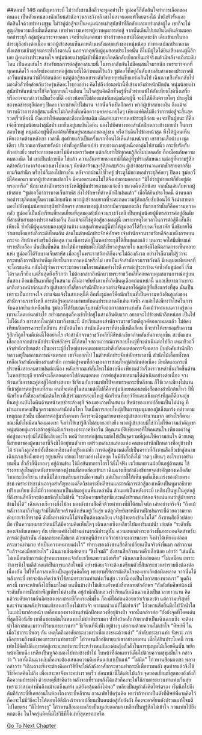 ##ตอนที่ 146 ถกปัญหากระบี่
ไม่ว่าถังซานสือลิ่วจะพูดอย่างไร ซูม่ออวี๋ก็ตัดสินใจทำการเลือกของตนเอง เป็นตัวแทนของนักเรียนสำนักจวนราชวังหลี เขาไม่อาจยอมแพ้โดยตรงได้ ซ้ำยังหัวรั้นและตัดสินใจด้วยท่าทางสุขุม ไม่ว่าคู่ต่อสู้จะเป็นหนุ่มน้อยเผ่าสุนัขป่าที่ลึกลับและแกร่งกล้าผู้ใด เขาก็จะไม่สูญเสียความเชื่อมั่นเด็ดขาด
เขาทำความเคารพผู้ควบคุมการต่อสู้ จากนั้นเดินไปบนบันไดหินด้านนอกหอชำระธุลี
กลุ่มผู้คนกระจายออก เจ๋อซิ่วเดินออกมา ย่างก้าวของเขามิได้หยุดชะงัก เดินเข้ามาในหอชำระธุลีอย่างต่อเนื่อง
พวกผู้เข้าสอบเห็นภาพด้านหลังผอมแห้งของหนุ่มน้อย ท่าทางแปลกประหลาด ตั้งแต่ยามเช้าตรู่จนกระทั่งถึงตอนนี้ นอกจากคุยกับผู้คุมสอบประโยคนั้น ก็ไม่มีผู้ใดได้ยินเสียงคนผู้นี้อีกเลย ผู้คนต่างประหลาดใจ หนุ่มน้อยเผ่าสุนัขป่าที่มีสายเลือดลึกลับเยือกเย็นแท้จริงแล้วมีพลังจนถึงระดับไหน เป็นคนเช่นไร สำหรับผลการต่อสู้ของสนามนี้ ในทางกลับกันไม่มีคนสนใจมากนัก เพราะว่าจากที่ทุกคนคิดไว้ ผลลัพธ์ของการต่อสู้สนามนี้ได้กำหนดไว้แล้ว ซูม่ออวี๋ที่อยู่อันดับสามสิบสามของประกาศชิงอวิ๋นแน่นอนว่ามิได้อ่อนด้อย แต่คู่ต่อสู้ของเขาระดับวิทยายุทธ์แข็งแกร่งเกินไป
เฉินฉางเซิงหันกลับไปมองลั่วลั่วที่คล้ายกับว่าครุ่นคิดอะไรบางอย่าง คิดไปถึงก่อนหน้านี้ที่เข้ามายังตำหนักฝึกฝน หนุ่มน้อยเผ่าสุนัขป่าหันหน้ามาใช้จิตวิญญาณโจมตีตน ในใจครุ่นคิดอีกชั่วครู่ลั่วลั่วพ่ายแพ้ให้กับเทียนไห่เซิ่งเสวี่ย หรืออาจจะกล่าวว่าเป็นเรื่องที่ดี อย่างน้อยก็ไม่ต้องแข่งกับหนุ่มน้อยผู้นี้ จะมิได้มีอันตรายใดๆ
ประตูไม้ของหอชำระธุลีค่อยๆ ปิดลง
เวลาผ่านไปไม่นาน จากนั้นจึงเปิดอีกครา
พวกผู้เข้าสอบงงงัน ถึงแม้จะทราบดีว่าการต่อสู้สนามนี้จะไม่เกิดสิ่งที่เหนือความคาดหมายใดๆ เพียงแค่คิดไม่ถึงว่าการต่อสู้จะสิ้นสุดรวดเร็วเพียงนี้ ยังคงทำให้คนตกตะลึงเหมือนเดิม
เดินออกมาจากหอชำระธุลีก่อน คงจะเป็นผู้ชนะ ก็คือเจ๋อซิ่วหนุ่มน้อยเผ่าสุนัขป่า
เขายืนอยู่บนบันไดหิน มองไปทิศทางของสำนักฝึกหลวงข้างชายป่า
ในการสอบใหญ่ หนุ่มน้อยผู้นี้ตั้งแต่ต้นก็ยืนอยู่รอบนอกของฝูงชน หรือว่าเดินไปข้างหน้าสุด ทิ้งให้ผู้คนเห็นเพียงภาพด้านหลังเขา เวลานี้ สุดท้ายแล้วเป็นครั้งแรกที่คนได้เห็นด้านหน้าเขา
เขาสวมเสื้อผ้าบางชุดเดียว บริเวณเอวรัดสายรัดผ้า เท้าทั้งคู่เปลือยเปล่า ชายกางเกงอยู่เหนือตาตุ่มไปสามนิ้ว กระชับรัดกับตัวอย่างยิ่ง
บนร่างกายของเขาไม่มีศาสตราวิเศษ แต่กลับทำให้ทุกคนรู้สึกไม่ปลอดภัย ก็เหมือนกับความคมของมีด ไม่ เขาเป็นปลายมีด ใช่แล้ว ความอันตรายของเขามิได้อยู่ที่รูปร่างลักษณะ แต่อยู่ที่ความรู้สึก คล้ายกับว่าหากจ้องมองเขาไปนานๆ นัยน์ตาล้วนจะรู้สึกแสบร้อน
ผู้เข้าสอบจำนวนมากชักสายตากลับตามจิตสำนึก หรือไม่ก็มองไปทางอื่น
หลังจากผ่านไปชั่วครู่ ประตูไม้ของหอชำระธุลีค่อยๆ ปิดลง ซูม่ออวี๋มิได้ออกมา
พวกผู้เข้าสอบแปลกใจ มีคนอดรนทนไม่ได้จึงเอ่ยถามออกมา “มิใช่ว่าผู้พ่ายแพ้ก็ยังอยู่ต่อหรอกหรือ”
นักบวชสำนักพระราชวังหลีผู้นั้นปรายตามองเจ๋อซิ่ว ขมวดคิ้วเล็กน้อย จากนั้นเอ่ยกับพวกผู้เข้าสอบ “ซูม่ออวี๋อาการบาดเจ็บสาหัส ส่งไปรักษาที่ตำหนักฝึกฝนแล้ว”
เมื่อได้ยินประโยคนี้ ด้านนอกหอชำระธุลีตกอยู่ในความเงียบสนิท พวกผู้เข้าสอบยากที่จะสะกดความรู้สึกสลับซับซ้อนได้ จึงนำสายตามองไปยังหนุ่มน้อยเผ่าสุนัขป่าอีกครา
สายตาของผู้เข้าสอบมีความตกตะลึง ที่มากกว่านั้นก็คือความหวาดกลัว
ซูม่ออวี๋เป็นนักเรียนที่ยอดเยี่ยมที่สุดของสำนักจวนราชวังหลี เป็นหนุ่มน้อยผู้มีพรสวรรค์อยู่อันดับที่สามสิบสามของประกาศชิงอวิ๋น ถึงแม้จะมิใช่คู่ต่อสู้ของคนผู้นี้ เพราะเหตุใดเวลาในการต่อสู้ถึงสั้นถึงเพียงนี้ ซ้ำยังมีผู้คุมสอบมองอยู่ด้านข้าง ผลสุดท้ายคนผู้นี้ทำให้ซูม่ออวี๋ได้รับบาดเจ็บสาหัส นี่อธิบายได้ว่าเขาแข็งแกร่งถึงระดับไหนกัน
ด้านในตำหนักประจักษ์อักษร เจ้าสำนักจวนราชวังหลีจ้องเขม็งภาพบนกระจก สีหน้าเคร่งขรึมถึงขีดสุด
เวลานี้การต่อสู้ในหอชำระธุลีได้สิ้นสุดลงแล้ว บนกระจกใสมีเพียงแค่ทรายสีเหลือง นั่นเป็นพื้นดิน ข้างใต้มีภาพพิมพ์ใบไม้สีเขียวอยู่หลายใบ และยังมีโลหิตสาดกระเซ็นหลายแห่ง
ซูม่ออวี๋ได้รับบาดเจ็บสาหัส เมื่ออยู่ในพระราชวังหลีก็คงจะไม่ต้องกังวล อย่างไรก็ตามไม่รู้ว่าจะกระทบถึงการฝึกบำเพ็ญเพียรในภายภาคหน้าหรือไม่
เขาเป็นเจ้าสำนักจวนราชวังหลี มีเหตุผลเพียงพอที่จะโกรธแค้น กลับไม่รู้ว่าควรจะระบายความโกรธแค้นอย่างไรดี
การต่อสู้ระหว่างเจ๋อซิ่วกับซูม่ออวี๋ เริ่มได้รวดเร็วยิ่ง แต่สิ้นสุดยิ่งเร็วกว่า ไม่ต้องกล่าวถึงนักบวชพระราชวังหลีที่คอยควบคุมสถานการณ์อยู่บนชั้นสอง ถึงแม้เป็นเขาที่อยู่ในสนาม ก็ไม่อาจยับยั้งภาพที่เกิดขึ้นดุเดือดก่อนหน้านี้ นอกเสียจากว่าเขาจะมาถึงล่วงหน้าก่อนแล้ว
ผู้เข้าสอบทั้งสี่ของสำนักฝึกหลวงต่างจับฉลากได้คู่ต่อสู้ที่แข็งแกร่งที่สุด นั่นเป็นเพราะเป็นการจงใจ เขาแจ่มแจ้งในสาเหตุนี้ดี อีกทั้งซูม่ออวี๋คือนักเรียนที่เป็นความหวังอันสูงส่งของสำนักจวนราชวังหลี การต่อสู้รอบสองมาพบกับคนประหลาดดังเช่นเจ๋อซิ่ว คงเอ่ยได้เพียงว่าโชคในการจับฉลากย่ำแย่เหลือเกิน
ซูม่ออวี๋ได้รับบาดเจ็บสาหัสจึงออกจากการแข่งขัน ถึงแม้ว่าคะแนนความรู้ของเขาจะโดดเด่นอย่างไร อย่างมากสุดก็คงเข้าไปอยู่ในสามอันดับแรก อยากจะไปข้างหน้าอีกหน่อย เป็นไปไม่ได้แล้ว
การสอบใหญ่ล่วงมาถึงขณะนี้ นักเรียนของสำนักจวนราชวังหลีถูกคัดออกหมดแล้ว ไม่ต้องเทียบกับพรรคกระบี่หลีซาน สำนักต้นไหว สำนักเด็ดดาราที่ต่างก็เหลือสี่คน นี่จะทำให้เขายอมรับความรู้สึกที่ถูกโจมตีเช่นนี้ได้อย่างไร
เจ้าสำนักจวนราชวังหลีที่มีสีหน้าเขียวก่ำพลันยันกายลุกขึ้น สะบัดแขนเสื้อออกจากตำหนักประจักษ์อักษร มิได้สนใจสถานการณ์การสอบใหญ่ที่จะดำเนินต่อไปอีก
เหมาชิวอวี่เจ้าสำนักเทียนเต้า เป็นเพราะผู้ยิ่งใหญ่บางคนแอบกระทำสิ่งที่ส่งผลต่อการจับฉลาก บีบบังคับสำนักฝึกหลวงอยู่ในสถานการณ์จนตรอก เขาจึงออกไป
ในตำหนักประจักษ์อักษรเวลานี้ สำนักไม้เลื้อยทั้งหกเหลือเจ้าสำนักเพียงสามสำนัก
การต่อสู้รอบที่สองของการสอบใหญ่ดำเนินต่อเนื่อง มีหมัดและกระบี่ประหนึ่งสายลมสายฝนต่อเนื่อง พลังปราณแท้สั่นไหวไม่สงบนิ่ง เพียงแต่ว่าเรื่องราวเหล่านั้นเกิดขึ้นด้านในหอชำระธุลี ยากที่จะเล็ดลอดออกไปด้านนอกหอ การต่อสู้หลายสนามได้ดำเนินอย่างต่อเนื่อง จวงห้วนอวี่เอาชนะคู่ต่อสู้ได้อย่างสบาย ชีเจียนกับกวนเฟยไป๋จากพรรคกระบี่หลีซาน ก็ใช้เวลาเพียงไม่นานที่เข้าสู่การต่อสู้รอบที่สาม คนที่จะต่อสู้ในสนามต่อไปก็คือหนุ่มน้อยหนอนหนังสือของสำนักต้นไหว
ปีนี้นักเรียนทั้งสี่ของสำนักต้นไหวที่เข้าร่วมการสอบใหญ่ นักเรียนที่เยาว์วัยและแข็งแกร่งที่สุดก็คือจงฮุ่ย
ยืนอยู่บนบันไดหินด้านหน้าหอชำระล้างธุลี จ้องมองภาพในสนาม สีหน้าของเขาเปลี่ยนเป็นไม่น่าดู ที่ผ่านมาเขาคงเป็นจุดรวมของสำนักต้นไหว ในเมื่อการสอบใหญ่เป็นการชุมนุมของผู้แข็งแกร่ง กล่าวตามเหตุผลแล้วนั้น เมื่อการต่อสู้มาถึงตาเขา ก็ควรจะดึงดูดสายตาของผู้เข้าสอบจำนวนมาก อย่างไรก็ตามขณะนี้ยังไม่มีคนจ้องมองเขา จึงทำให้เขารู้สึกไม่สบายอย่างยิ่ง
พวกผู้เข้าสอบมิใช่ว่าไม่ให้ความสำคัญเขา หนุ่มน้อยผู้แกร่งกล้าอยู่อันดับเก้าของประกาศชิงอวิ๋น มีคุณสมบัติเพียงพอที่ให้คนสนใจ เพียงแค่ว่าคู่ต่อสู้ของจงฮุ่ยมิได้มีชื่อเสียงอะไร พอดีว่าการต่อสู้สนามต่อไปเป็นจุดรวมที่ผู้คนให้ความสนใจ ด้วยเหตุนี้สายตาของผู้คนเวลานี้จึงมิได้อยู่บนตัวเขา แต่ร่วงหล่นบนสองแห่ง
คนของสำนักฝึกหลวงที่อยู่ข้างป่าไม้ รวมถึงลูกศิษย์ทั้งสี่ของหลีซานที่อยู่ริมแม่น้ำ
การต่อสู้สนามต่อไปเป็นคราวที่ถังซานสือลิ่วเข้าสู่สนาม เฉินฉางเซิงนั่งยองๆ อยู่บนพื้น เอ่ยอะไรบางอย่างไม่หยุด ในมียังถือกิ่งไม้ วาดๆ เขียนๆ อะไรบางอย่างบนพื้น ลั่วลั่วก็นั่งยองๆ อยู่ด้านข้าง ใช้มือยันขากรรไกรไว้ตั้งใจฟัง เซวียนหยวนผ้อยืนอยู่ด้านบน ใช้ร่างกายสูงใหญ่บดบังสายตาของฝูงชนที่สอดส่องเข้ามา
เฉินฉางเซิงกำลังอธิบายจุดสำคัญของเคล็ดลับวิชากระบี่หลีซาน เช่นนี้มิใช่การเตรียมการเมื่อจวนตัว แต่เป็นการชี้ให้เห็นจุดที่แข็งแกร่งของฝ่ายตรงข้าม เพราะว่าเขานำเอาจุดสำคัญของเคล็ดวิชากระบี่หลีซานและกรณีการต่อสู้ของเหลียงปั้นหูมาอธิบายเปรียบเทียบ กิ่งไม้ที่วาดออกมาเป็นเส้นอยู่บนพื้นเหล่านั้น ล้วนแต่เป็นพลังกระบี่
เหลียงปั้นหูเป็นคู่ต่อสู้ที่ถังซานสือลิ่วจะต้องเผชิญในไม่ช้านี้
“ระดับความบริสุทธิ์และพลังปราณแท้ของเจ้าแน่นอนว่าสู้ฝ่ายตรงข้ามไม่ได้”
เฉินฉางเซิงวางกิ่งไม้ลง มองถังซานสือลิ่วด้วยท่าทางที่มิได้สนใจนัก เอ่ยอย่างจริงจัง “ถึงแม้หลังจากมาถึงจิงตูเจ้ามิได้เกียจคร้านดังเช่นอยู่เวิ่นสุ่ย แต่ลูกศิษย์เขาหลีซานฝึกฝนกระบี่ด้วยความยากลำบากเจ้าก็ทราบดี ดังนั้นทางด้านนี้ไม่จำเป็นต้องถกเถียง เจ้าสู้ฝ่ายตรงข้ามไม่ได้”
ถังซานสือลิ่วปล่อยมือ เป็นความหมายว่าตนมิได้มีความคิดเห็นใดๆ
เฉินฉางเซิงเหลียวไปมองริมแม่น้ำ เอ่ยต่อ “ระดับขั้นของเจ้ากับเขาพอๆ กัน เพียงแค่ยังไม่ข้ามผ่านธรณีประตูนั้น ความแตกต่างระหว่างขั้นการถอดจิตสำหรับการต่อสู้แล้วนั้น ส่งผลกระทบไม่มาก ด้วยเหตุนี้ถ้าหากเจ้าอยากจะเอาชนะเขา จึงทำได้เพียงแค่ออกกระบวนท่ามวย ทำเป็นความหมายแฝงไว้”
ท่าทางของถังซานสือลิ่วเปลี่ยนเป็นจริงจังขึ้นมา กล่าวถาม “แล้วจะลงมืออย่างไร”
เฉินฉางเซิงเอ่ยตอบ “ชิงโจมตี”
ถังซานสือลิ่วขมวดคิ้วเล็กน้อย เอ่ยว่า “เช่นนั้นไม่เหมือนกับการต่อสู้รอบแรกของเจ้ากับเซวียนหยวนผ้อหรือ”
เฉินฉางเซิงเอ่ยตอบ “ไม่เหมือน เพราะว่าการชิงโจมตีล้วนแต่เป็นการแกล้งโจมตี อย่างน้อยเจ้าจะต้องเตรียมตัวยี่สิบกระบวนท่ารวมถึงต้องต่อเนื่องกัน ไม่ให้โอกาสเหลียงปั้นหูครุ่นคิดใดๆ พยายามให้การตัดสินใจของเขาเกิดข้อผิดพลาด จากนั้นใช้พลังกระบี่ เขาจะต้องคิดว่าเจ้าใช้สามกระบวนท่าแห่งเวิ่นสุ่ย เวลานี้เองเป็นโอกาสของพวกเรา”
พูดถึงตรงนี้ เขาจะหยิบกิ่งไม้ขึ้นมาใหม่ บนพื้นข้างป่าไม้เขียนตัวหนังสือหลายตัวอักษร
“ถังถังกับศิษย์น้องมีระดับขั้นการฝึกบำเพ็ญเพียรไม่ต่างกัน อยู่สำนักฝึกหลวงร่ำเรียนกับเฉินฉางเซิงเป็นเวลายาวนาน คิดแล้วระดับความล้ำเลิศของเพลงกระบี่ก็คงจะเพิ่มขึ้น ก็คงมิได้อ่อนด้อยกว่าเจ้าและข้า แต่ความบริสุทธิ์และจำนวนพลังปราณแท้ของเขาก็คงไม่เท่าเจ้า ความแน่วแน่ก็ไม่เท่าเจ้า”
โก่วหานสือยื่นมือไปวักน้ำใสในแม่น้ำมาล้างหน้า เหลือบมองทางด้านสำนักฝึกหลวงที่อยู่ข้างป่า จากนั้นกล่าวต่อ “ถังถังจุดที่โดดเด่นที่สุดก็คือนิสัย เขาชื่นชอบเดินในหนทางไม่ปกติธรรมดา ซ้ำยังบ้าคลั่ง ถ้าหากข้าเป็นเฉินฉางเซิง จะต้องนำโอกาสชนะมาวางไว้บนกระบวนท่า”
ชีเจียนที่นิ่งฟังอยู่ข้างๆ เอ่ยถามด้วยความไม่เข้าใจ “ศิษย์พี่ ในเมื่อวิชากระบี่พอๆ กัน เหตุใดถึงอาศัยกระบวนท่าเพื่อเอาชนะด้วยเล่า”
“ลำดับกระบวนท่า จังหวะ การเลือกรวมถึงพลังของกระบวนท่ากระบี่” โก่วหานสืออธิบายแก่เขาอย่างอดทน
เมื่อได้ยินประโยคนี้ กวนเฟยไป๋คิดไปถึงการต่อสู้กระบวนท่ากระบี่ระหว่างตนกับองค์หญิงลั่วลั่วในการชุมนุมไม้เลื้อยคืนนั้น พยักหน้าเงียบนิ่ง
เหลียงปั้นหูจ้องมองไปทางข้างป่าไม้ ใบหน้าที่อ่อนเยาว์เต็มไปด้วยความสุขุมมั่นใจ กล่าวว่า “เวลานี้เฉินฉางเซิงก็คงจะต้องเสนอความคิดเห็นแก่เขาเป็นแน่”
“ไม่ผิด”
โก่วหานสือมองเขา พลางกล่าวว่า “เฉินฉางเซิงจะต้องคิดหาวิธีที่จะให้ถังถังอาศัยกระบวนท่ากระบี่เพื่อรวมพลัง สุดท้ายแล้วจึงใช้วิธีที่คาดคิดไม่ถึง เพื่อเสาะหาจังหวะอย่างรวดเร็ว ก่อนหน้านี้ได้เอ่ยไปแล้ว จุดยอดเยี่ยมที่สุดของถังถังก็คือความบ้าระห่ำ ด้วยเหตุนี้ข้าคิดว่า หลังจากที่รวมพลังได้แล้วก็คงจะไม่ใช้สามกระบวนท่าแห่งเวิ่นสุ่ย เพราะว่าสามท่านั้นถึงแม้จะแข็งแกร่ง แต่ยังคลุ้มคลั่งไม่พอ”
เหลียงปั้นหูกำลังคิดไตร่ตรอง เริ่มนึกไปถึงคัมภีร์กระบี่ที่เคยอ่านในห้องโถงกระบี่หลีซาน
กวนเฟ่ยไป๋ครุ่นคิด พบว่าถ้าหากเป็นดังที่ศิษย์พี่คาดคิดไว้ ก็คงจะไม่มีวิธีอะไรโต้ตอบได้ดีนัก ถ้าหากเปลี่ยนเป็นตนต่อสู้กับถังถัง ก็คงจะอาศัยพลังปราณแท้โจมตีไปโดยตรง
“ตีไปตรงๆ” โก่วหานสือมองเหลียงปั้นหูเอ่ยออกมา
เหลียงปั้นหูรู้สึกไม่เข้าใจ กวนเฟยไป๋ยิ่งตกตะลึง ในใจครุ่นคิดนี่มิใช่วิธีที่โง่เง่าที่สุดหรอกหรือ


[Go To Next Chapter]( ./148.md)